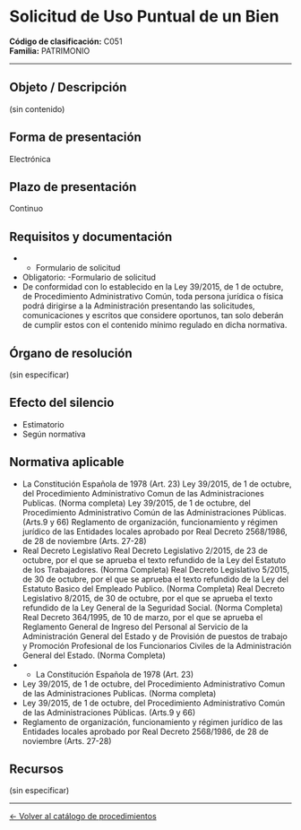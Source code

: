 # Solicitud de Uso Puntual de un Bien

**Código de clasificación:** C051  
**Familia:** PATRIMONIO

---

## Objeto / Descripción

(sin contenido)

## Forma de presentación

Electrónica

## Plazo de presentación

Continuo

## Requisitos y documentación

- - Formulario de solicitud
- Obligatorio:
-Formulario de solicitud
- De conformidad con lo establecido en la Ley 39/2015, de 1 de octubre, de Procedimiento Administrativo Común, toda persona jurídica o física podrá dirigirse a la Administración presentando las solicitudes, comunicaciones y escritos que considere oportunos, tan solo deberán de cumplir estos con el contenido mínimo regulado en dicha normativa.

## Órgano de resolución

(sin especificar)

## Efecto del silencio

- Estimatorio
- Según normativa

## Normativa aplicable

- La Constitución Española de 1978 (Art. 23)
Ley 39/2015, de 1 de octubre, del Procedimiento Administrativo Comun de las Administraciones Publicas. (Norma completa)
Ley 39/2015, de 1 de octubre, del Procedimiento Administrativo Común de las Administraciones Públicas. (Arts.9 y 66)
Reglamento de organización, funcionamiento y régimen jurídico de las Entidades locales aprobado por Real Decreto 2568/1986, de 28 de noviembre (Arts. 27-28)
- Real Decreto Legislativo Real Decreto Legislativo 2/2015, de 23 de octubre, por el que se aprueba el texto refundido de la Ley del Estatuto de los Trabajadores. (Norma Completa)
Real Decreto Legislativo 5/2015, de 30 de octubre, por el que se aprueba el texto refundido de la Ley del Estatuto Basico del Empleado Publico. (Norma Completa)
Real Decreto Legislativo 8/2015, de 30 de octubre, por el que se aprueba el texto refundido de la Ley General de la Seguridad Social. (Norma Completa)
Real Decreto 364/1995, de 10 de marzo, por el que se aprueba el Reglamento General de Ingreso del Personal al Servicio de la Administración General del Estado y de Provisión de puestos de trabajo y Promoción Profesional de los Funcionarios Civiles de la Administración General del Estado. (Norma Completa)
- - La Constitución Española de 1978 (Art. 23)
- Ley 39/2015, de 1 de octubre, del Procedimiento Administrativo Comun de las Administraciones Publicas. (Norma completa)
- Ley 39/2015, de 1 de octubre, del Procedimiento Administrativo Común de las Administraciones Públicas. (Arts.9 y 66)
- Reglamento de organización, funcionamiento y régimen jurídico de las Entidades locales aprobado por Real Decreto 2568/1986, de 28 de noviembre (Arts. 27-28)

## Recursos

(sin especificar)

---

[← Volver al catálogo de procedimientos](../procedimientos.md)
